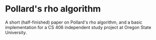 # Pollard's rho algorithm

A short (half-finished) paper on Pollard's rho algorithm, and a basic implementation for a CS 406 independent study project at Oregon State University.
